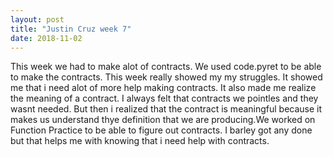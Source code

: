 ```yaml
---
layout: post
title: "Justin Cruz week 7"
date: 2018-11-02
---
```

This week we had to make alot of contracts. We used code.pyret to be able to make the contracts. This week really showed my my struggles. It showed me that i need alot of more help making contracts. It also made me realize the meaning of a contract. I always felt that contracts we pointles and they wasnt needed. But then i realized that the contract is meaningful because it makes us understand thye definition that we are producing.We worked on Function Practice to be able to figure out contracts. I barley got any done but that helps me with knowing that i need help with contracts. 
